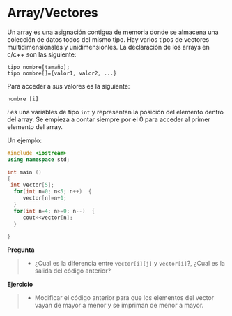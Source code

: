 # Array/Vectores

Un array es una asignación contigua de memoria donde se almacena una colección de datos todos del mismo tipo. Hay varios tipos de vectores multidimensionales y unidimensionles.
La declaración de los arrays en c/c++ son las siguiente:
```
tipo nombre[tamaño];
tipo nombre[]={valor1, valor2, ...}
```
Para acceder a sus valores es la siguiente:
```
nombre [i]
```
*i*  es una variables de tipo `int` y representan la posición del elemento dentro del array. Se empieza a contar siempre por el 0 para acceder al primer elemento del array.

Un ejemplo:

```cpp
#include <iostream>
using namespace std;

int main ()
{
 int vector[5];
  for(int n=0; n<5; n++)  {
     vector[n]=n+1;
  }
  for(int n=4; n>=0; n--)  {
     cout<<vector[n];
  }

}
```
**Pregunta**
>- ¿Cual es la diferencia entre `vector[i][j]` y `vector[i]`?, ¿Cual es la salida del código anterior?

**Ejercicio**
>- Modificar el código anterior para que los elementos del vector vayan de mayor a menor y se impriman de menor a mayor.
